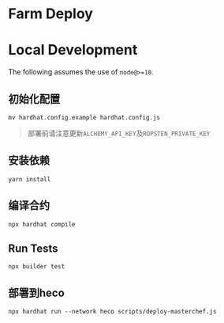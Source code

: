 # Farm Deploy 

# Local Development

The following assumes the use of `node@>=10`.
## 初始化配置

`mv hardhat.config.example hardhat.config.js`
>部署前请注意更新`ALCHEMY_API_KEY`及`ROPSTEN_PRIVATE_KEY`

## 安装依赖

`yarn install`

## 编译合约

`npx hardhat compile`

## Run Tests

`npx builder test`

## 部署到heco

`npx hardhat run --network heco scripts/deploy-masterchef.js`